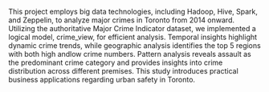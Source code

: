 This project employs big data technologies, including Hadoop, Hive, Spark, and Zeppelin, to analyze major crimes in Toronto from 2014 onward. 
Utilizing the authoritative Major Crime Indicator dataset, we implemented a logical model, crime_view, for efficient analysis. Temporal insights highlight dynamic crime trends, while geographic analysis identifies the top 5 regions with both high andlow crime numbers. 
Pattern analysis reveals assault as the predominant crime category and provides insights into crime distribution across different premises. This study introduces practical business applications regarding urban safety in Toronto.
